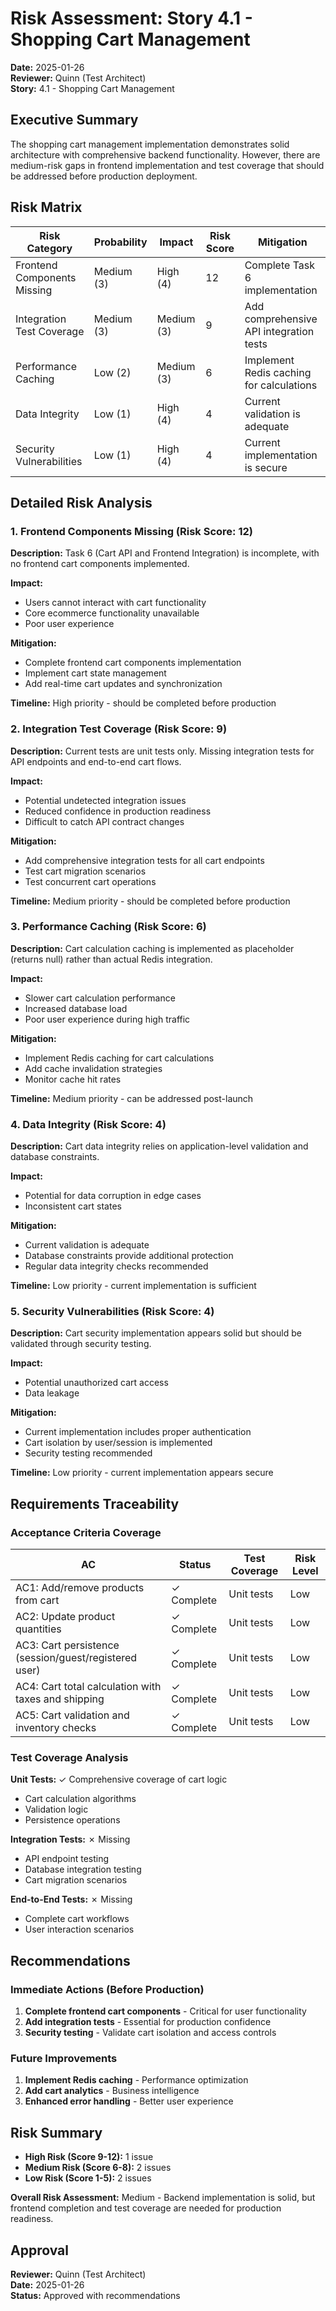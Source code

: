# Risk Assessment: Story 4.1 - Shopping Cart Management

**Date:** 2025-01-26  
**Reviewer:** Quinn (Test Architect)  
**Story:** 4.1 - Shopping Cart Management

## Executive Summary

The shopping cart management implementation demonstrates solid architecture with comprehensive backend functionality. However, there are medium-risk gaps in frontend implementation and test coverage that should be addressed before production deployment.

## Risk Matrix

| Risk Category | Probability | Impact | Risk Score | Mitigation |
|---------------|-------------|--------|------------|------------|
| Frontend Components Missing | Medium (3) | High (4) | 12 | Complete Task 6 implementation |
| Integration Test Coverage | Medium (3) | Medium (3) | 9 | Add comprehensive API integration tests |
| Performance Caching | Low (2) | Medium (3) | 6 | Implement Redis caching for calculations |
| Data Integrity | Low (1) | High (4) | 4 | Current validation is adequate |
| Security Vulnerabilities | Low (1) | High (4) | 4 | Current implementation is secure |

## Detailed Risk Analysis

### 1. Frontend Components Missing (Risk Score: 12)

**Description:** Task 6 (Cart API and Frontend Integration) is incomplete, with no frontend cart components implemented.

**Impact:**
- Users cannot interact with cart functionality
- Core ecommerce functionality unavailable
- Poor user experience

**Mitigation:**
- Complete frontend cart components implementation
- Implement cart state management
- Add real-time cart updates and synchronization

**Timeline:** High priority - should be completed before production

### 2. Integration Test Coverage (Risk Score: 9)

**Description:** Current tests are unit tests only. Missing integration tests for API endpoints and end-to-end cart flows.

**Impact:**
- Potential undetected integration issues
- Reduced confidence in production readiness
- Difficult to catch API contract changes

**Mitigation:**
- Add comprehensive integration tests for all cart endpoints
- Test cart migration scenarios
- Test concurrent cart operations

**Timeline:** Medium priority - should be completed before production

### 3. Performance Caching (Risk Score: 6)

**Description:** Cart calculation caching is implemented as placeholder (returns null) rather than actual Redis integration.

**Impact:**
- Slower cart calculation performance
- Increased database load
- Poor user experience during high traffic

**Mitigation:**
- Implement Redis caching for cart calculations
- Add cache invalidation strategies
- Monitor cache hit rates

**Timeline:** Medium priority - can be addressed post-launch

### 4. Data Integrity (Risk Score: 4)

**Description:** Cart data integrity relies on application-level validation and database constraints.

**Impact:**
- Potential for data corruption in edge cases
- Inconsistent cart states

**Mitigation:**
- Current validation is adequate
- Database constraints provide additional protection
- Regular data integrity checks recommended

**Timeline:** Low priority - current implementation is sufficient

### 5. Security Vulnerabilities (Risk Score: 4)

**Description:** Cart security implementation appears solid but should be validated through security testing.

**Impact:**
- Potential unauthorized cart access
- Data leakage

**Mitigation:**
- Current implementation includes proper authentication
- Cart isolation by user/session is implemented
- Security testing recommended

**Timeline:** Low priority - current implementation appears secure

## Requirements Traceability

### Acceptance Criteria Coverage

| AC | Status | Test Coverage | Risk Level |
|----|--------|---------------|------------|
| AC1: Add/remove products from cart | ✓ Complete | Unit tests | Low |
| AC2: Update product quantities | ✓ Complete | Unit tests | Low |
| AC3: Cart persistence (session/guest/registered user) | ✓ Complete | Unit tests | Low |
| AC4: Cart total calculation with taxes and shipping | ✓ Complete | Unit tests | Low |
| AC5: Cart validation and inventory checks | ✓ Complete | Unit tests | Low |

### Test Coverage Analysis

**Unit Tests:** ✓ Comprehensive coverage of cart logic
- Cart calculation algorithms
- Validation logic
- Persistence operations

**Integration Tests:** ✗ Missing
- API endpoint testing
- Database integration testing
- Cart migration scenarios

**End-to-End Tests:** ✗ Missing
- Complete cart workflows
- User interaction scenarios

## Recommendations

### Immediate Actions (Before Production)
1. **Complete frontend cart components** - Critical for user functionality
2. **Add integration tests** - Essential for production confidence
3. **Security testing** - Validate cart isolation and access controls

### Future Improvements
1. **Implement Redis caching** - Performance optimization
2. **Add cart analytics** - Business intelligence
3. **Enhanced error handling** - Better user experience

## Risk Summary

- **High Risk (Score 9-12):** 1 issue
- **Medium Risk (Score 6-8):** 2 issues  
- **Low Risk (Score 1-5):** 2 issues

**Overall Risk Assessment:** Medium - Backend implementation is solid, but frontend completion and test coverage are needed for production readiness.

## Approval

**Reviewer:** Quinn (Test Architect)  
**Date:** 2025-01-26  
**Status:** Approved with recommendations


